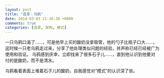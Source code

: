 ```yaml
---
layout: post
title: "语录：乌鸦"
date: 2014-03-03 21:36:38 +0800
comments: true
categories: [语录, 架构, 模式]
---
```


一只乌鸦口渴了……，可是他早上买的酸奶没拿吸管，他的勺子比瓶子口大……，这时候一只老乌鸦走过来，分享了他处理类似问题的经验，并声称已经已经被广为使用和验证。
乌鸦感到庆幸，立即找来了很多石子儿……，直到他认识到他要对付的是酸奶，而不是清水。

乌鸦看着表面上堆着石子儿的酸奶，自我感觉对“模式”的认识深了些。
